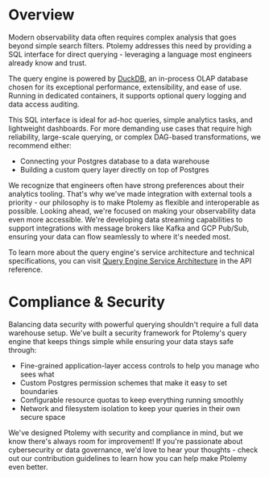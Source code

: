 # Overview
Modern observability data often requires complex analysis that goes beyond simple search filters. Ptolemy addresses this need by providing a SQL interface for direct querying - leveraging a language most engineers already know and trust.

The query engine is powered by [DuckDB](https://duckdb.org), an in-process OLAP database chosen for its exceptional performance, extensibility, and ease of use. Running in dedicated containers, it supports optional query logging and data access auditing.

This SQL interface is ideal for ad-hoc queries, simple analytics tasks, and lightweight dashboards. For more demanding use cases that require high reliability, large-scale querying, or complex DAG-based transformations, we recommend either:

- Connecting your Postgres database to a data warehouse
- Building a custom query layer directly on top of Postgres

We recognize that engineers often have strong preferences about their analytics tooling. That's why we've made integration with external tools a priority - our philosophy is to make Ptolemy as flexible and interoperable as possible.
Looking ahead, we're focused on making your observability data even more accessible. We're developing data streaming capabilities to support integrations with message brokers like Kafka and GCP Pub/Sub, ensuring your data can flow seamlessly to where it's needed most.

To learn more about the query engine's service architecture and technical specifications, you can visit [Query Engine Service Architecture](../api_reference/system_diagrams/query_engine.md) in the API reference.

# Compliance & Security
Balancing data security with powerful querying shouldn't require a full data warehouse setup. We've built a security framework for Ptolemy's query engine that keeps things simple while ensuring your data stays safe through:

- Fine-grained application-layer access controls to help you manage who sees what
- Custom Postgres permission schemes that make it easy to set boundaries
- Configurable resource quotas to keep everything running smoothly
- Network and filesystem isolation to keep your queries in their own secure space

We've designed Ptolemy with security and compliance in mind, but we know there's always room for improvement! If you're passionate about cybersecurity or data governance, we'd love to hear your thoughts - check out our contribution guidelines to learn how you can help make Ptolemy even better.
